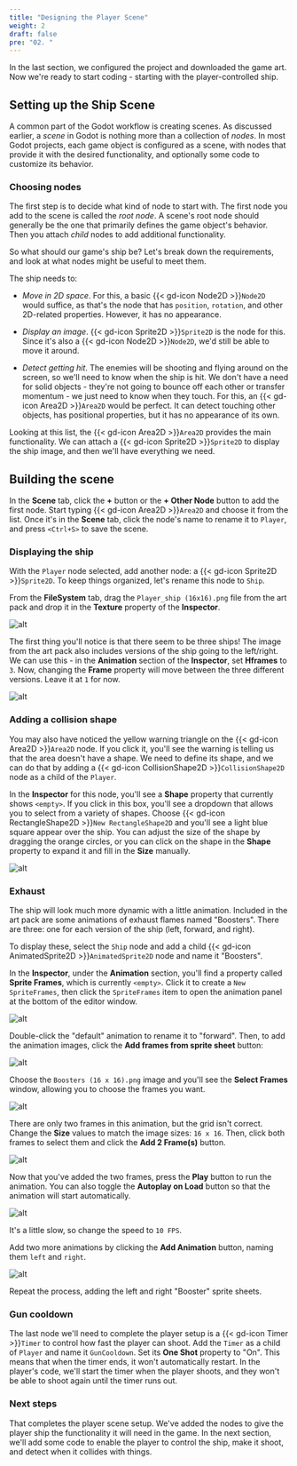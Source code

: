 ```yaml
---
title: "Designing the Player Scene"
weight: 2
draft: false
pre: "02. "
---
```


In the last section, we configured the project and downloaded the game art. Now we're ready to start coding - starting with the player-controlled ship.

## Setting up the Ship Scene

A common part of the Godot workflow is creating scenes. As discussed earlier, a *scene* in Godot is nothing more than a collection of *nodes*. In most Godot projects, each game object is configured as a scene, with nodes that provide it with the desired functionality, and optionally some code to customize its behavior.

### Choosing nodes

The first step is to decide what kind of node to start with. The first node you add to the scene is called the *root node*. A scene's root node should generally be the one that primarily defines the game object's behavior. Then you attach *child* nodes to add additional functionality.

So what should our game's ship be? Let's break down the requirements, and look at what nodes might be useful to meet them.

The ship needs to:

* _Move in 2D space_. For this, a basic {{< gd-icon Node2D >}}`Node2D` would suffice, as that's the node that has `position`, `rotation`, and other 2D-related properties. However, it has no appearance.

* _Display an image_. {{< gd-icon Sprite2D >}}`Sprite2D` is the node for this. Since it's also a {{< gd-icon Node2D >}}`Node2D`, we'd still be able to move it around.

* _Detect getting hit_. The enemies will be shooting and flying around on the screen, so we'll need to know when the ship is hit. We don't have a need for solid objects - they're not going to bounce off each other or transfer momentum - we just need to know when they touch. For this, an {{< gd-icon Area2D >}}`Area2D` would be perfect. It can detect touching other objects, has positional properties, but it has no appearance of its own.

Looking at this list, the {{< gd-icon Area2D >}}`Area2D` provides the main functionality. We can attach a {{< gd-icon Sprite2D >}}`Sprite2D` to display the ship image, and then we'll have everything we need.

## Building the scene

In the **Scene** tab, click the **+** button or the **+ Other Node** button to add the first node. Start typing {{< gd-icon Area2D >}}`Area2D` and choose it from the list. Once it's in the **Scene** tab, click the node's name to rename it to `Player`, and press `<Ctrl+S>` to save the scene.

### Displaying the ship

With the `Player` node selected, add another node: a {{< gd-icon Sprite2D >}}`Sprite2D`. To keep things organized, let's rename this node to `Ship`.

From the **FileSystem** tab, drag the `Player_ship (16x16).png` file from the art pack and drop it in the **Texture** property of the **Inspector**.

![alt](/godot_recipes/4.x/img/2d_player_ship.png?width=100)

The first thing you'll notice is that there seem to be three ships! The image from the art pack also includes versions of the ship going to the left/right. We can use this - in the **Animation** section of the **Inspector**, set **Hframes** to `3`. Now, changing the **Frame** property will move between the three different versions. Leave it at `1` for now.

![alt](/godot_recipes/4.x/img/2d_101_04.png)

### Adding a collision shape

You may also have noticed the yellow warning triangle on the {{< gd-icon Area2D >}}`Area2D` node. If you click it, you'll see the warning is telling us that the area doesn't have a shape. We need to define its shape, and we can do that by adding a {{< gd-icon CollisionShape2D >}}`CollisionShape2D` node as a child of the `Player`.

In the **Inspector** for this node, you'll see a **Shape** property that currently shows `<empty>`. If you click in this box, you'll see a dropdown that allows you to select from a variety of shapes. Choose {{< gd-icon RectangleShape2D >}}`New RectangleShape2D` and you'll see a light blue square appear over the ship. You can adjust the size of the shape by dragging the orange circles, or you can click on the shape in the **Shape** property to expand it and fill in the **Size** manually.

![alt](/godot_recipes/4.x/img/2d_101_05.png)

### Exhaust

The ship will look much more dynamic with a little animation. Included in the art pack are some animations of exhaust flames named "Boosters". There are three: one for each version of the ship (left, forward, and right).

To display these, select the `Ship` node and add a child {{< gd-icon AnimatedSprite2D >}}`AnimatedSprite2D` node and name it "Boosters".

In the **Inspector**, under the **Animation** section, you'll find a property called **Sprite Frames**, which is currently `<empty>`. Click it to create a `New SpriteFrames`, then click the `SpriteFrames` item to open the animation panel at the bottom of the editor window.

![alt](/godot_recipes/4.x/img/2d_101_06.png?width=800)

Double-click the "default" animation to rename it to "forward". Then, to add the animation images, click the **Add frames from sprite sheet** button:

![alt](/godot_recipes/4.x/img/2d_101_07.png?width=800)

Choose the `Boosters (16 x 16).png` image and you'll see the **Select Frames** window, allowing you to choose the frames you want.

![alt](/godot_recipes/4.x/img/2d_101_08.png?width=800)

There are only two frames in this animation, but the grid isn't correct. Change the **Size** values to match the image sizes: `16 x 16`. Then, click both frames to select them and click the **Add 2 Frame(s)** button.

![alt](/godot_recipes/4.x/img/2d_101_09.png?width=800)

Now that you've added the two frames, press the **Play** button to run the animation. You can also toggle the **Autoplay on Load** button so that the animation will start automatically.

![alt](/godot_recipes/4.x/img/2d_101_10.png?width=800)

It's a little slow, so change the speed to `10 FPS`.

Add two more animations by clicking the **Add Animation** button, naming them `left` and `right`.

![alt](/godot_recipes/4.x/img/2d_101_11.png)

Repeat the process, adding the left and right "Booster" sprite sheets.

### Gun cooldown

The last node we'll need to complete the player setup is a {{< gd-icon Timer >}}`Timer` to control how fast the player can shoot. Add the `Timer` as a child of `Player` and name it `GunCooldown`. Set its **One Shot** property to "On". This means that when the timer ends, it won't automatically restart. In the player's code, we'll start the timer when the player shoots, and they won't be able to shoot again until the timer runs out.

### Next steps

That completes the player scene setup. We've added the nodes to give the player ship the functionality it will need in the game. In the next section, we'll add some code to enable the player to control the ship, make it shoot, and detect when it collides with things.